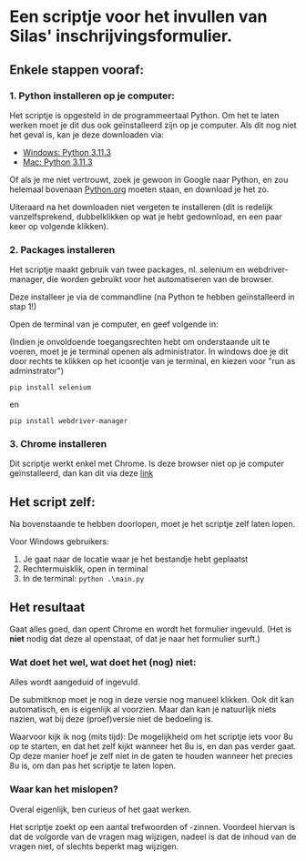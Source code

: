 # Een scriptje voor het invullen van Silas' inschrijvingsformulier. 

## Enkele stappen vooraf:

### 1. Python installeren op je computer:

Het scriptje is opgesteld in de programmeertaal Python. Om het te laten werken moet je dit dus ook geïnstalleerd zijn op je computer. Als dit nog niet het geval is, kan je deze downloaden via:

- [Windows: Python 3.11.3](https://www.python.org/ftp/3.11.3/python-3.11.3-amd64.exe)
- [Mac: Python 3.11.3](https://www.python.org/downloads/release/python-3113/)

Of als je me niet vertrouwt, zoek je gewoon in Google naar Python, en zou helemaal bovenaan [Python.org](https://www.python.org/) moeten staan, en download je het zo.

Uiteraard na het downloaden niet vergeten te installeren (dit is redelijk vanzelfsprekend, dubbelklikken op wat je hebt gedownload, en een paar keer op volgende klikken).

### 2. Packages installeren
Het scriptje maakt gebruik van twee packages, nl. selenium en webdriver-manager, die worden gebruikt voor het automatiseren van de browser. 

Deze installeer je via de commandline (na Python te hebben geïnstalleerd in stap 1!)

Open de terminal van je computer, en geef volgende in:

(Indien je onvoldoende toegangsrechten hebt om onderstaande uit te voeren, moet je je terminal openen als administrator. In windows doe je dit door rechts te klikken op het icoontje van je terminal, en kiezen voor "run as adminstrator")

    pip install selenium

en

    pip install webdriver-manager

### 3. Chrome installeren
Dit scriptje werkt enkel met Chrome. Is deze browser niet op je computer geïnstalleerd, dan kan dit via deze [link](https://www.google.com/chrome)

## Het script zelf:

Na bovenstaande te hebben doorlopen, moet je het scriptje zelf laten lopen.

Voor Windows gebruikers:
1. Je gaat naar de locatie waar je het bestandje hebt geplaatst
2. Rechtermuisklik, open in terminal
3. In de terminal: `python .\main.py`

## Het resultaat

Gaat alles goed, dan opent Chrome en wordt het formulier ingevuld. (Het is **niet** nodig dat deze al openstaat, of dat je naar het formulier surft.)

### Wat doet het wel, wat doet het (nog) niet:
Alles wordt aangeduid of ingevuld.

De submitknop moet je nog in deze versie nog manueel klikken. 
Ook dit kan automatisch, en is eigenlijk al voorzien. Maar dan kan je natuurlijk niets nazien, wat bij deze (proef)versie niet de bedoeling is.

Waarvoor kijk ik nog (mits tijd): De mogelijkheid om het scriptje iets voor 8u op te starten, en dat het zelf kijkt wanneer het 8u is, en dan pas verder gaat. Op deze manier hoef je zelf niet in de gaten te houden wanneer het precies 8u is, om dan pas het scriptje te laten lopen.

### Waar kan het mislopen?
Overal eigenlijk, ben curieus of het gaat werken.

Het scriptje zoekt op een aantal trefwoorden of -zinnen. Voordeel hiervan is dat de volgorde van de vragen mag wijzigen, nadeel is dat de inhoud van de vragen niet, of slechts beperkt mag wijzigen. 